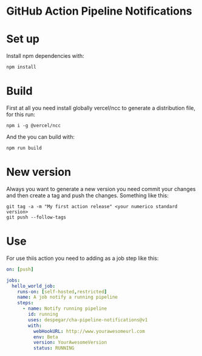 GitHub Action Pipeline Notifications
===
# Set up
Install npm dependencies with:
```
npm install
```
# Build
First at all you need install globally vercel/ncc to generate a distribution file, for this run:
```
npm i -g @vercel/ncc
```
And the you can build with:
```
npm run build
```
# New version
Always you want to generate a new version you need commit your changes and then create a tag and push the changes.
Something like this:
```
git tag -a -m "My first action release" <your numerico standard version>
git push --follow-tags
```
# Use
For use thiis action you need to adding as a job step like this:
```yml
on: [push]

jobs:
  hello_world_job:
    runs-on: [self-hosted,restricted]
    name: A job notify a running pipeline
    steps:
      - name: Notify running pipeline
        id: running
        uses: despegar/cha-pipeline-notifications@v1
        with:
          webHookURL: http://www.yourawesomeurl.com
          env: Beta
          version: YourAwesomeVersion
          status: RUNNING
```